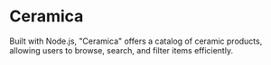# Ceramica
Built with Node.js, "Ceramica" offers a catalog of ceramic products, allowing users to browse, search, and filter items efficiently.
